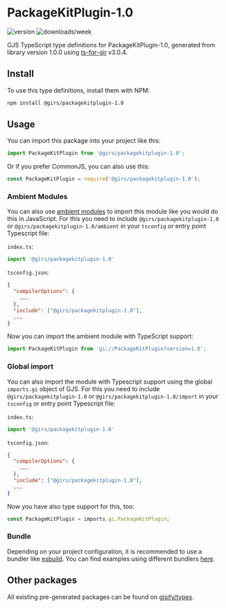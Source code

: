 
# PackageKitPlugin-1.0

![version](https://img.shields.io/npm/v/@girs/packagekitplugin-1.0)
![downloads/week](https://img.shields.io/npm/dw/@girs/packagekitplugin-1.0)


GJS TypeScript type definitions for PackageKitPlugin-1.0, generated from library version 1.0.0 using [ts-for-gir](https://github.com/gjsify/ts-for-gir) v3.0.4.


## Install

To use this type definitions, install them with NPM:
```bash
npm install @girs/packagekitplugin-1.0
```

## Usage

You can import this package into your project like this:
```ts
import PackageKitPlugin from '@girs/packagekitplugin-1.0';
```

Or if you prefer CommonJS, you can also use this:
```ts
const PackageKitPlugin = require('@girs/packagekitplugin-1.0');
```

### Ambient Modules

You can also use [ambient modules](https://github.com/gjsify/ts-for-gir/tree/main/packages/cli#ambient-modules) to import this module like you would do this in JavaScript.
For this you need to include `@girs/packagekitplugin-1.0` or `@girs/packagekitplugin-1.0/ambient` in your `tsconfig` or entry point Typescript file:

`index.ts`:
```ts
import '@girs/packagekitplugin-1.0'
```

`tsconfig.json`:
```json
{
  "compilerOptions": {
    ...
  },
  "include": ["@girs/packagekitplugin-1.0"],
  ...
}
```

Now you can import the ambient module with TypeScript support: 

```ts
import PackageKitPlugin from 'gi://PackageKitPlugin?version=1.0';
```

### Global import

You can also import the module with Typescript support using the global `imports.gi` object of GJS.
For this you need to include `@girs/packagekitplugin-1.0` or `@girs/packagekitplugin-1.0/import` in your `tsconfig` or entry point Typescript file:

`index.ts`:
```ts
import '@girs/packagekitplugin-1.0'
```

`tsconfig.json`:
```json
{
  "compilerOptions": {
    ...
  },
  "include": ["@girs/packagekitplugin-1.0"],
  ...
}
```

Now you have also type support for this, too:

```ts
const PackageKitPlugin = imports.gi.PackageKitPlugin;
```

### Bundle

Depending on your project configuration, it is recommended to use a bundler like [esbuild](https://esbuild.github.io/). You can find examples using different bundlers [here](https://github.com/gjsify/ts-for-gir/tree/main/examples).

## Other packages

All existing pre-generated packages can be found on [gjsify/types](https://github.com/gjsify/types).

